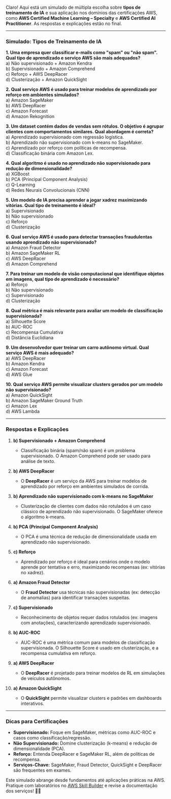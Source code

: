 Claro! Aqui está um simulado de múltipla escolha sobre **tipos de treinamento de IA** e sua aplicação nos domínios das certificações AWS, como **AWS Certified Machine Learning – Specialty** e **AWS Certified AI Practitioner**. As respostas e explicações estão no final.

---

### **Simulado: Tipos de Treinamento de IA**  
**1. Uma empresa quer classificar e-mails como "spam" ou "não spam". Qual tipo de aprendizado e serviço AWS são mais adequados?**  
a) Não supervisionado + Amazon Kendra  
b) Supervisionado + Amazon Comprehend  
c) Reforço + AWS DeepRacer  
d) Clusterização + Amazon QuickSight  

**2. Qual serviço AWS é usado para treinar modelos de aprendizado por reforço em ambientes simulados?**  
a) Amazon SageMaker  
b) AWS DeepRacer  
c) Amazon Forecast  
d) Amazon Rekognition  

**3. Um dataset contém dados de vendas sem rótulos. O objetivo é agrupar clientes com comportamentos similares. Qual abordagem é correta?**  
a) Aprendizado supervisionado com regressão logística.  
b) Aprendizado não supervisionado com k-means no SageMaker.  
c) Aprendizado por reforço com políticas de recompensa.  
d) Classificação binária com Amazon Lex.  

**4. Qual algoritmo é usado no aprendizado não supervisionado para redução de dimensionalidade?**  
a) XGBoost  
b) PCA (Principal Component Analysis)  
c) Q-Learning  
d) Redes Neurais Convolucionais (CNN)  

**5. Um modelo de IA precisa aprender a jogar xadrez maximizando vitórias. Qual tipo de treinamento é ideal?**  
a) Supervisionado  
b) Não supervisionado  
c) Reforço  
d) Clusterização  

**6. Qual serviço AWS é usado para detectar transações fraudulentas usando aprendizado não supervisionado?**  
a) Amazon Fraud Detector  
b) Amazon SageMaker RL  
c) AWS DeepRacer  
d) Amazon Comprehend  

**7. Para treinar um modelo de visão computacional que identifique objetos em imagens, qual tipo de aprendizado é necessário?**  
a) Reforço  
b) Não supervisionado  
c) Supervisionado  
d) Clusterização  

**8. Qual métrica é mais relevante para avaliar um modelo de classificação supervisionada?**  
a) Silhouette Score  
b) AUC-ROC  
c) Recompensa Cumulativa  
d) Distância Euclidiana  

**9. Um desenvolvedor quer treinar um carro autônomo virtual. Qual serviço AWS é mais adequado?**  
a) AWS DeepRacer  
b) Amazon Kendra  
c) Amazon Forecast  
d) AWS Glue  

**10. Qual serviço AWS permite visualizar clusters gerados por um modelo não supervisionado?**  
a) Amazon QuickSight  
b) Amazon SageMaker Ground Truth  
c) Amazon Lex  
d) AWS Lambda  

---

### **Respostas e Explicações**  
1. **b) Supervisionado + Amazon Comprehend**  
   - Classificação binária (spam/não spam) é um problema supervisionado. O Amazon Comprehend pode ser usado para análise de texto.  

2. **b) AWS DeepRacer**  
   - O **DeepRacer** é um serviço da AWS para treinar modelos de aprendizado por reforço em ambientes simulados de corrida.  

3. **b) Aprendizado não supervisionado com k-means no SageMaker**  
   - Clusterização de clientes com dados não rotulados é um caso clássico de aprendizado não supervisionado. O SageMaker oferece o algoritmo k-means.  

4. **b) PCA (Principal Component Analysis)**  
   - O PCA é uma técnica de redução de dimensionalidade usada em aprendizado não supervisionado.  

5. **c) Reforço**  
   - Aprendizado por reforço é ideal para cenários onde o modelo aprende por tentativa e erro, maximizando recompensas (ex: vitórias no xadrez).  

6. **a) Amazon Fraud Detector**  
   - O **Fraud Detector** usa técnicas não supervisionadas (ex: detecção de anomalias) para identificar transações suspeitas.  

7. **c) Supervisionado**  
   - Reconhecimento de objetos requer dados rotulados (ex: imagens com anotações), caracterizando aprendizado supervisionado.  

8. **b) AUC-ROC**  
   - AUC-ROC é uma métrica comum para modelos de classificação supervisionada. O Silhouette Score é usado em clusterização, e a recompensa cumulativa em reforço.  

9. **a) AWS DeepRacer**  
   - O **DeepRacer** é projetado para treinar modelos de RL em simulações de veículos autônomos.  

10. **a) Amazon QuickSight**  
    - O **QuickSight** permite visualizar clusters e padrões em dashboards interativos.  

---

### **Dicas para Certificações**  
- **Supervisionado:** Foque em SageMaker, métricas como AUC-ROC e casos como classificação/regressão.  
- **Não Supervisionado:** Domine clusterização (k-means) e redução de dimensionalidade (PCA).  
- **Reforço:** Entenda DeepRacer e SageMaker RL, além de políticas de recompensa.  
- **Serviços-Chave:** SageMaker, Fraud Detector, QuickSight e DeepRacer são frequentes em exames.  

Este simulado abrange desde fundamentos até aplicações práticas na AWS. Pratique com laboratórios no [AWS Skill Builder](https://explore.skillbuilder.aws/) e revise a documentação dos serviços! 🚀🧠